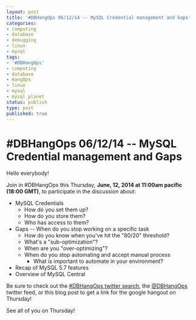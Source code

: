 ```yaml
---
layout: post
title: '#DBHangOps 06/12/14 -- MySQL Credential management and Gaps'
categories:
- computing
- database
- debugging
- linux
- mysql
tags:
- '#DBHangOps'
- computing
- database
- HangOps
- linux
- mysql
- mysql_planet
status: publish
type: post
published: true
---
```

\#DBHangOps 06/12/14 -- MySQL Credential management and Gaps
=========================================================

Hello everybody!

Join in \#DBHangOps this Thursday, **June, 12, 2014 at 11:00am pacific (18:00 GMT)**, to participate in the discussion about:

* MySQL Credentials
	* How do you set them up?
	* How do you store them?
	* Who has access to them?
* Gaps -- When do you stop working on a specific task
	* How do you know when you've hit the "80/20" threshold?
	* What's a "sub-optimization"?
	* When are you "over-optimizing"?
	* When do you stop automating and accept manual process
		* What is important to automate in your environment?
* Recap of MySQL 5.7 features
* Overview of MySQL Central

Be sure to check out the [\#DBHangOps twitter search](https://twitter.com/search/realtime?q=%23DBHangOps), the [@DBHangOps](https://twitter.com/dbhangops) twitter feed, or this blog post to get a link for the google hangout on Thursday!

See all of you on Thursday!
